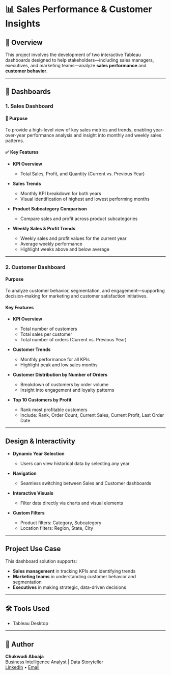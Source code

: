 # 📊 Sales Performance & Customer Insights

## 📌 Overview

This project involves the development of two interactive Tableau dashboards designed to help stakeholders—including sales managers, executives, and marketing teams—analyze **sales performance** and **customer behavior**.

---

## 🚀 Dashboards

### 1. Sales Dashboard

#### 🎯 Purpose
To provide a high-level view of key sales metrics and trends, enabling year-over-year performance analysis and insight into monthly and weekly sales patterns.

#### ✅ Key Features

- **KPI Overview**
  - Total Sales, Profit, and Quantity (Current vs. Previous Year)

- **Sales Trends**
  - Monthly KPI breakdown for both years
  - Visual identification of highest and lowest performing months

- **Product Subcategory Comparison**
  - Compare sales and profit across product subcategories

- **Weekly Sales & Profit Trends**
  - Weekly sales and profit values for the current year
  - Average weekly performance
  - Highlight weeks above and below average

---

### 2. Customer Dashboard

#### Purpose
To analyze customer behavior, segmentation, and engagement—supporting decision-making for marketing and customer satisfaction initiatives.

#### Key Features

- **KPI Overview**
  - Total number of customers
  - Total sales per customer
  - Total number of orders (Current vs. Previous Year)

- **Customer Trends**
  - Monthly performance for all KPIs
  - Highlight peak and low sales months

- **Customer Distribution by Number of Orders**
  - Breakdown of customers by order volume
  - Insight into engagement and loyalty patterns

- **Top 10 Customers by Profit**
  - Rank most profitable customers
  - Include: Rank, Order Count, Current Sales, Current Profit, Last Order Date

---

## Design & Interactivity

- **Dynamic Year Selection**
  - Users can view historical data by selecting any year

- **Navigation**
  - Seamless switching between Sales and Customer dashboards

- **Interactive Visuals**
  - Filter data directly via charts and visual elements

- **Custom Filters**
  - Product filters: Category, Subcategory
  - Location filters: Region, State, City

---

## Project Use Case

This dashboard solution supports:
- **Sales management** in tracking KPIs and identifying trends
- **Marketing teams** in understanding customer behavior and segmentation
- **Executives** in making strategic, data-driven decisions

---

## 🛠️ Tools Used

- Tableau Desktop

---

## 📎 Author

**Chukwudi Aboaja**  
Business Intelligence Analyst | Data Storyteller  
[LinkedIn](https://www.linkedin.com/in/chukwudi-aboaja/) • [Email](chukwudi.aboaja@gmail.com)